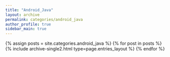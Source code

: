 ```yaml
---
title: "Android_Java"
layout: archive
permalink: categories/android_java
author_profile: true
sidebar_main: true
---
```


{% assign posts = site.categories.android_java %}
{% for post in posts %} {% include archive-single2.html type=page.entries_layout %} {% endfor %}

